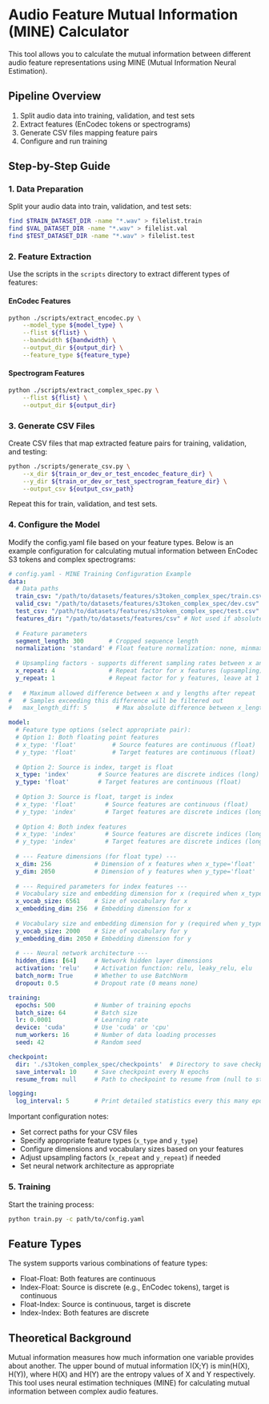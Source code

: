 # Audio Feature Mutual Information (MINE) Calculator

This tool allows you to calculate the mutual information between different audio feature representations using MINE (Mutual Information Neural Estimation).

## Pipeline Overview

1. Split audio data into training, validation, and test sets
2. Extract features (EnCodec tokens or spectrograms)
3. Generate CSV files mapping feature pairs
4. Configure and run training

## Step-by-Step Guide

### 1. Data Preparation

Split your audio data into train, validation, and test sets:

```bash
find $TRAIN_DATASET_DIR -name "*.wav" > filelist.train
find $VAL_DATASET_DIR -name "*.wav" > filelist.val
find $TEST_DATASET_DIR -name "*.wav" > filelist.test
```

### 2. Feature Extraction

Use the scripts in the `scripts` directory to extract different types of features:

#### EnCodec Features

```bash
python ./scripts/extract_encodec.py \
    --model_type ${model_type} \
    --flist ${flist} \
    --bandwidth ${bandwidth} \
    --output_dir ${output_dir} \
    --feature_type ${feature_type}
```

#### Spectrogram Features

```bash
python ./scripts/extract_complex_spec.py \
    --flist ${flist} \
    --output_dir ${output_dir}
```

### 3. Generate CSV Files

Create CSV files that map extracted feature pairs for training, validation, and testing:

```bash
python ./scripts/generate_csv.py \
    --x_dir ${train_or_dev_or_test_encodec_feature_dir} \
    --y_dir ${train_or_dev_or_test_spectrogram_feature_dir} \
    --output_csv ${output_csv_path}
```

Repeat this for train, validation, and test sets.

### 4. Configure the Model

Modify the config.yaml file based on your feature types. Below is an example configuration for calculating mutual information between EnCodec S3 tokens and complex spectrograms:

```yaml
# config.yaml - MINE Training Configuration Example
data:
  # Data paths
  train_csv: "/path/to/datasets/features/s3token_complex_spec/train.csv"
  valid_csv: "/path/to/datasets/features/s3token_complex_spec/dev.csv"
  test_csv: "/path/to/datasets/features/s3token_complex_spec/test.csv"
  features_dir: "/path/to/datasets/features/csv" # Not used if absolute paths are in CSVs
  
  # Feature parameters
  segment_length: 300       # Cropped sequence length
  normalization: 'standard' # Float feature normalization: none, minmax, standard, robust
  
  # Upsampling factors - supports different sampling rates between x and y
  x_repeat: 4               # Repeat factor for x features (upsampling), e.g., 10ms -> 20ms
  y_repeat: 1               # Repeat factor for y features, leave at 1 if no upsampling needed
  
#   # Maximum allowed difference between x and y lengths after repeat
#   # Samples exceeding this difference will be filtered out
#   max_length_diff: 5        # Max absolute difference between x_length and y_length

model:
  # Feature type options (select appropriate pair):
  # Option 1: Both floating point features
  # x_type: 'float'          # Source features are continuous (float)
  # y_type: 'float'          # Target features are continuous (float)
  
  # Option 2: Source is index, target is float
  x_type: 'index'        # Source features are discrete indices (long)
  y_type: 'float'        # Target features are continuous (float)
  
  # Option 3: Source is float, target is index
  # x_type: 'float'        # Source features are continuous (float)
  # y_type: 'index'        # Target features are discrete indices (long)
  
  # Option 4: Both index features
  # x_type: 'index'        # Source features are discrete indices (long)
  # y_type: 'index'        # Target features are discrete indices (long)
  
  # --- Feature dimensions (for float type) ---
  x_dim: 256            # Dimension of x features when x_type='float'
  y_dim: 2050           # Dimension of y features when y_type='float'
  
  # --- Required parameters for index features ---
  # Vocabulary size and embedding dimension for x (required when x_type='index')
  x_vocab_size: 6561    # Size of vocabulary for x 
  x_embedding_dim: 256  # Embedding dimension for x
  
  # Vocabulary size and embedding dimension for y (required when y_type='index')
  y_vocab_size: 2000    # Size of vocabulary for y
  y_embedding_dim: 2050 # Embedding dimension for y
  
  # --- Neural network architecture ---
  hidden_dims: [64]     # Network hidden layer dimensions
  activation: 'relu'    # Activation function: relu, leaky_relu, elu
  batch_norm: True      # Whether to use BatchNorm
  dropout: 0.5          # Dropout rate (0 means none)

training:
  epochs: 500           # Number of training epochs
  batch_size: 64        # Batch size
  lr: 0.0001            # Learning rate
  device: 'cuda'        # Use 'cuda' or 'cpu'
  num_workers: 16       # Number of data loading processes
  seed: 42              # Random seed

checkpoint:
  dir: './s3token_complex_spec/checkpoints'  # Directory to save checkpoints
  save_interval: 10     # Save checkpoint every N epochs
  resume_from: null     # Path to checkpoint to resume from (null to start from scratch)

logging:
  log_interval: 5       # Print detailed statistics every this many epochs
```

Important configuration notes:
- Set correct paths for your CSV files
- Specify appropriate feature types (`x_type` and `y_type`)
- Configure dimensions and vocabulary sizes based on your features
- Adjust upsampling factors (`x_repeat` and `y_repeat`) if needed
- Set neural network architecture as appropriate

### 5. Training

Start the training process:

```bash
python train.py -c path/to/config.yaml
```

## Feature Types

The system supports various combinations of feature types:
- Float-Float: Both features are continuous
- Index-Float: Source is discrete (e.g., EnCodec tokens), target is continuous
- Float-Index: Source is continuous, target is discrete
- Index-Index: Both features are discrete

## Theoretical Background

Mutual information measures how much information one variable provides about another. The upper bound of mutual information I(X;Y) is min(H(X), H(Y)), where H(X) and H(Y) are the entropy values of X and Y respectively. This tool uses neural estimation techniques (MINE) for calculating mutual information between complex audio features.